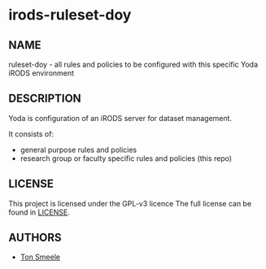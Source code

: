 irods-ruleset-doy
===================

NAME
----
ruleset-doy - all rules and policies to be configured with this specific Yoda iRODS environment

DESCRIPTION
-----------
Yoda is configuration of an iRODS server for dataset management.

It consists of:
- general purpose rules and policies 
- research group or faculty specific rules and policies (this repo)

LICENSE
-------
This project is licensed under the GPL-v3 licence
The full license can be found in [LICENSE](LICENSE).

AUTHORS
-------
- [Ton Smeele](https://github.com/tsmeele)
